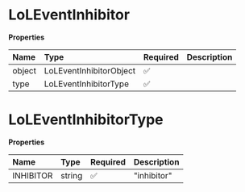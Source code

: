 # LoLEventInhibitor

**Properties**

| Name   | Type                    | Required | Description |
| :----- | :---------------------- | :------- | :---------- |
| object | LoLEventInhibitorObject | ✅       |             |
| type   | LoLEventInhibitorType   | ✅       |             |

# LoLEventInhibitorType

**Properties**

| Name      | Type   | Required | Description |
| :-------- | :----- | :------- | :---------- |
| INHIBITOR | string | ✅       | "inhibitor" |

<!-- This file was generated by liblab | https://liblab.com/ -->
